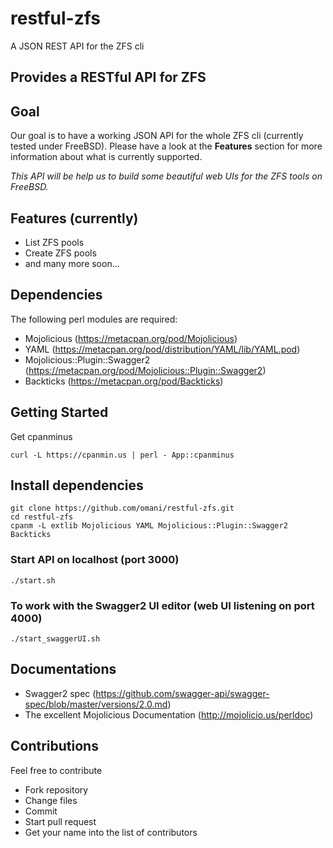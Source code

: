 # restful-zfs
A JSON REST API for the ZFS cli

## Provides a RESTful API for ZFS

## Goal
Our goal is to have a working JSON API for the whole ZFS cli (currently tested under FreeBSD).
Please have a look at the **Features** section for more information about what is currently supported.

*This API will be help us to build some beautiful web UIs for the ZFS tools on FreeBSD.*

## Features (currently)
* List ZFS pools
* Create ZFS pools
* and many more soon...

## Dependencies
The following perl modules are required:
* Mojolicious (https://metacpan.org/pod/Mojolicious)
* YAML (https://metacpan.org/pod/distribution/YAML/lib/YAML.pod)
* Mojolicious::Plugin::Swagger2 (https://metacpan.org/pod/Mojolicious::Plugin::Swagger2)
* Backticks (https://metacpan.org/pod/Backticks)

## Getting Started
Get cpanminus

```
curl -L https://cpanmin.us | perl - App::cpanminus
```

## Install dependencies

```
git clone https://github.com/omani/restful-zfs.git
cd restful-zfs
cpanm -L extlib Mojolicious YAML Mojolicious::Plugin::Swagger2 Backticks
```

### Start API on localhost (port 3000)
```
./start.sh
```

### To work with the Swagger2 UI editor (web UI listening on port 4000)
```
./start_swaggerUI.sh
```

## Documentations
* Swagger2 spec (https://github.com/swagger-api/swagger-spec/blob/master/versions/2.0.md)
* The excellent Mojolicious Documentation (http://mojolicio.us/perldoc)

## Contributions
Feel free to contribute
* Fork repository
* Change files
* Commit
* Start pull request
* Get your name into the list of contributors
